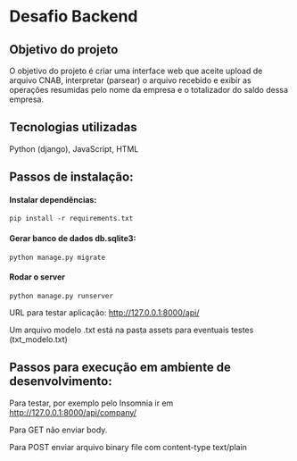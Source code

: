 # Desafio Backend

## Objetivo do projeto

O objetivo do projeto é criar uma interface web que aceite upload de arquivo CNAB, interpretar (parsear) o arquivo recebido
e exibir as operações resumidas pelo nome da empresa e o totalizador do saldo dessa empresa.

## Tecnologias utilizadas

Python (django), JavaScript, HTML

## Passos de instalação:

#### Instalar dependências:

`pip install -r requirements.txt`

#### Gerar banco de dados db.sqlite3:

`python manage.py migrate`

#### Rodar o server

`python manage.py runserver`

URL para testar aplicação: http://127.0.0.1:8000/api/

Um arquivo modelo .txt está na pasta assets para eventuais testes (txt_modelo.txt)

## Passos para execução em ambiente de desenvolvimento:

Para testar, por exemplo pelo Insomnia ir em http://127.0.0.1:8000/api/company/

Para GET não enviar body.

Para POST enviar arquivo binary file com content-type text/plain
